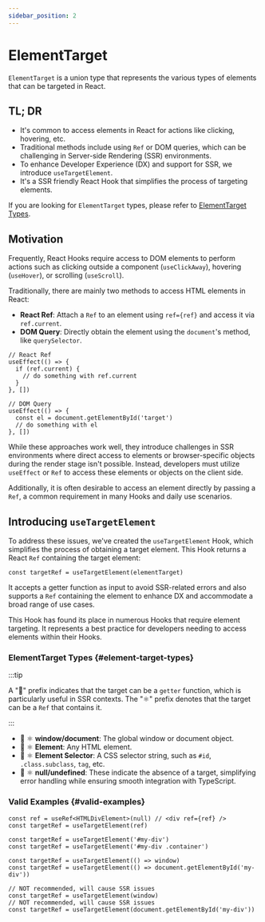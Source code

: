 ```yaml
---
sidebar_position: 2
---
```


# ElementTarget

`ElementTarget` is a union type that represents the various types of elements that can be targeted in React.

## TL; DR

- It's common to access elements in React for actions like clicking, hovering, etc.
- Traditional methods include using `Ref` or DOM queries, which can be challenging in Server-side Rendering (SSR) environments.
- To enhance Developer Experience (DX) and support for SSR, we introduce `useTargetElement`.
- It's a SSR friendly React Hook that simplifies the process of targeting elements.

If you are looking for `ElementTarget` types, please refer to [ElementTarget Types](#element-target-types).

## Motivation

Frequently, React Hooks require access to DOM elements to perform actions such as clicking outside a component (`useClickAway`), hovering (`useHover`), or scrolling (`useScroll`).

Traditionally, there are mainly two methods to access HTML elements in React:

- **React Ref**: Attach a `Ref` to an element using `ref={ref}` and access it via `ref.current`.
- **DOM Query**: Directly obtain the element using the `document`'s method, like `querySelector`.

```tsx
// React Ref
useEffect(() => {
  if (ref.current) {
    // do something with ref.current
  }
}, [])

// DOM Query
useEffect(() => {
  const el = document.getElementById('target')
  // do something with el
}, [])
```

While these approaches work well, they introduce challenges in SSR environments where direct access to elements or browser-specific objects during the render stage isn't possible. Instead, developers must utilize `useEffect` or `Ref` to access these elements or objects on the client side.

Additionally, it is often desirable to access an element directly by passing a `Ref`, a common requirement in many Hooks and daily use scenarios.

## Introducing `useTargetElement`

To address these issues, we've created the `useTargetElement` Hook, which simplifies the process of obtaining a target element. This Hook returns a React `Ref` containing the target element:

```tsx
const targetRef = useTargetElement(elementTarget)
```

It accepts a getter function as input to avoid SSR-related errors and also supports a `Ref` containing the element to enhance DX and accommodate a broad range of use cases.

This Hook has found its place in numerous Hooks that require element targeting. It represents a best practice for developers needing to access elements within their Hooks.

### ElementTarget Types {#element-target-types}

:::tip

A "🚥" prefix indicates that the target can be a `getter` function, which is particularly useful in SSR contexts. The "⚛️" prefix denotes that the target can be a `Ref` that contains it.

:::

- 🚥 ⚛️ **window/document**: The global window or document object.
- 🚥 ⚛️ **Element**: Any HTML element.
- 🚥 ⚛️ **Element Selector**: A CSS selector string, such as `#id`, `.class.subclass`, `tag`, etc.
- 🚥 ⚛️ **null/undefined**: These indicate the absence of a target, simplifying error handling while ensuring smooth integration with TypeScript.

### Valid Examples {#valid-examples}

```tsx
const ref = useRef<HTMLDivElement>(null) // <div ref={ref} />
const targetRef = useTargetElement(ref)

const targetRef = useTargetElement('#my-div')
const targetRef = useTargetElement('#my-div .container')

const targetRef = useTargetElement(() => window)
const targetRef = useTargetElement(() => document.getElementById('my-div'))

// NOT recommended, will cause SSR issues
const targetRef = useTargetElement(window)
// NOT recommended, will cause SSR issues
const targetRef = useTargetElement(document.getElementById('my-div'))
```

